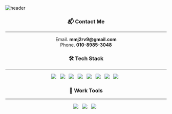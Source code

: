 ![header](https://capsule-render.vercel.app/api?type=Cylinder&color=76819C&height=180&section=header&text=Young%20Hoon&fontSize=80&fontColor=ffffff&animation=blinking)

<h3 align="center"><b>📬 Contact Me</b></h3>
<hr/>
<p align="center">
Email. <b>mmj2rv9@gmail.com</b> </br>
Phone. <b>010-8985-3048</b>
</p>

<h3 align="center"><b>🛠 Tech Stack</b></h3>
<hr/>
<p align="center">
<img src="https://img.shields.io/badge/HTML5-rgb(255, 128, 0)?style=flat&logo=html5&logoColor=white"/> &nbsp
<img src="https://img.shields.io/badge/CSS3-rgb(21, 114, 182)?style=flat&logo=CSS3&logoColor=white"/> &nbsp
<img src="https://img.shields.io/badge/JavaScript-rgb(247, 223, 30)?style=flat&logo=JavaScript&logoColor=white"/> &nbsp
<img src="https://img.shields.io/badge/React-rgb(97,218,215)?style=flat&logo=JavaScript&logoColor=white"/> &nbsp
<img src="https://img.shields.io/badge/TypeScript-rgb(49,120,198)?style=flat&logo=TypeScript&logoColor=white"/> &nbsp
<img src="https://img.shields.io/badge/Next.js-rgb(0,0,0)?style=flat&logo=Next.js&logoColor=white"/> &nbsp
<img src="https://img.shields.io/badge/Redux-rgb(118,74,188)?style=flat&logo=Redux&logoColor=white"/> &nbsp
<img src="https://img.shields.io/badge/styled-components-rgb(219,112,147)?style=flat&logo=styled-components&logoColor=white"/> &nbsp
</p>

<h3 align="center"><b>💬 Work Tools</b></h3>
<hr/>
<p align="center">
<img src="https://img.shields.io/badge/GitHub-rgb(24, 23, 23)?style=flat&logo=GitHub&logoColor=white"/> &nbsp
<img src="https://img.shields.io/badge/Slack-rgb(74, 21, 75)?style=flat&logo=Slack&logoColor=white"/> &nbsp
<img src="https://img.shields.io/badge/Figma-rgb(242, 78, 30)?style=flat&logo=Figma&logoColor=white"/> &nbsp
</p>

<!-- <h3 align="center"><b>🙋🏻‍♂️ Resume</b></h3>
<hr/>
<p align="center">
<a href="https://www.notion.so/7c2d02a24f5742688a90be2e18344f29?pvs=4"><img src="https://img.shields.io/badge/Notion-rgb(0,0,0)?style=flat&logo=Notion&logoColor=white"/></a> &nbsp
</p>

## 이영훈 (Lee YoungHoon) 

### *"I want a happy life”*

![YoungHoon's GitHub stats](https://github-readme-stats.vercel.app/api?username=YH3041&show_icons=true&hide_border=true&theme=default)

**Languages and Tools**

<code><img height="20" src="https://raw.githubusercontent.com/github/explore/a5995564b5ff71c41da080abc49f1ba4132127c1/topics/javascript/javascript.png"></code>
<code><img height="20" src="https://raw.githubusercontent.com/github/explore/a5995564b5ff71c41da080abc49f1ba4132127c1/topics/typescript/typescript.png"></code>
<code><img height="20" src="https://raw.githubusercontent.com/github/explore/a5995564b5ff71c41da080abc49f1ba4132127c1/topics/react/react.png"></code>
<code><img height="20" src="https://raw.githubusercontent.com/github/explore/80688e429a7d4ef2fca1e82350fe8e3517d3494d/topics/git/git.png"></code>
